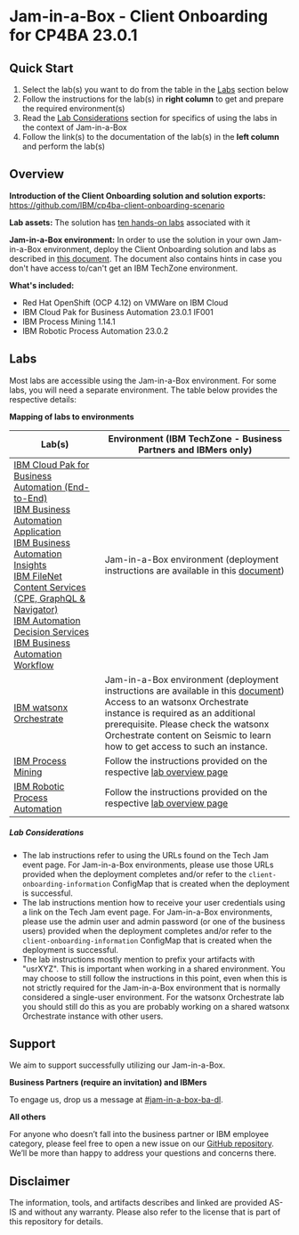 # Jam-in-a-Box - Client Onboarding for CP4BA 23.0.1

## Quick Start

1. Select the lab(s) you want to do from the table in the [Labs](#labs) section below
1. Follow the instructions for the lab(s) in **right column** to get and prepare the required environment(s)
1. Read the [Lab Considerations](#lab-considerations) section for specifics of using the labs in the context of Jam-in-a-Box
1. Follow the link(s) to the documentation of the lab(s) in the **left column** and perform the lab(s)

## **Overview**

**Introduction of the Client Onboarding solution and solution exports:** https://github.com/IBM/cp4ba-client-onboarding-scenario 

**Lab assets:** The solution has [ten hands-on labs](https://github.com/IBM/cp4ba-labs/tree/main/23.0.1) associated with it

**Jam-in-a-Box environment:** In order to use the solution in your own Jam-in-a-Box environment, deploy the Client Onboarding solution and labs as described in [this document](https://github.com/IBM/cp4ba-client-onboarding-scenario/blob/main/23.0.1/DeployingClientOnboarding2301.md). The document also contains hints in case you don't have access to/can't get an IBM TechZone environment.

**What's included:**

- Red Hat OpenShift (OCP 4.12) on VMWare on IBM Cloud
- IBM Cloud Pak for Business Automation 23.0.1 IF001
- IBM Process Mining 1.14.1
- IBM Robotic Process Automation 23.0.2

## Labs

Most labs are accessible using the Jam-in-a-Box environment. For some labs, you will need a separate environment. The table below provides the respective details:

**Mapping of labs to environments**

| Lab(s)                                                       | Environment (IBM TechZone - Business Partners and IBMers only) |
| ------------------------------------------------------------ | ------------------------------------------------------------ |
| [IBM Cloud Pak for Business Automation (End-to-End)](https://github.com/IBM/cp4ba-labs/blob/main/23.0.1/IBM%20Cloud%20Pak%20for%20Business%20Automation%20(End-to-End))<br/>[IBM Business Automation Application](https://github.com/IBM/cp4ba-labs/blob/main/23.0.1/Business%20Automation%20Application)<br/>[IBM Business Automation Insights](https://github.com/IBM/cp4ba-labs/blob/main/23.0.1/Business%20Automation%20Insights)<br/>[IBM FileNet Content Services (CPE, GraphQL & Navigator)](https://github.com/IBM/cp4ba-labs/blob/main/23.0.1/Content)<br/>[IBM Automation Decision Services](https://github.com/IBM/cp4ba-labs/blob/main/23.0.1/Decisions)<br/>[IBM Business Automation Workflow](https://github.com/IBM/cp4ba-labs/blob/main/23.0.1/Workflow) | Jam-in-a-Box environment (deployment instructions are available in this [document](https://github.com/IBM/cp4ba-client-onboarding-scenario/blob/main/23.0.1/DeployingClientOnboarding2301.md)) |
| [IBM watsonx Orchestrate](https://github.com/IBM/cp4ba-labs/tree/main/23.0.1/watsonx%20Orchestrate) | Jam-in-a-Box environment (deployment instructions are available in this [document](https://github.com/IBM/cp4ba-client-onboarding-scenario/blob/main/23.0.1/DeployingClientOnboarding2301.md))<br/>Access to an watsonx Orchestrate instance is required as an additional prerequisite. Please check the watsonx Orchestrate content on Seismic to learn how to get access to such an instance. |
| [IBM Process Mining](https://github.com/IBM/cp4ba-labs/blob/main/23.0.1/Process%20Mining) | Follow the instructions provided on the respective [lab overview page](https://github.com/IBM/cp4ba-labs/tree/main/23.0.1/Process%20Mining) |
| [IBM Robotic Process Automation](https://github.com/IBM/cp4ba-labs/blob/main/23.0.1/Robotic%20Process%20Automation) | Follow the instructions provided on the respective [lab overview page](https://github.com/IBM/cp4ba-labs/tree/main/23.0.1/Robotic%20Process%20Automation) |

##### Lab Considerations

- The lab instructions refer to using the URLs found on the Tech Jam event page. For Jam-in-a-Box environments, please use those URLs provided when the deployment completes and/or refer to the `client-onboarding-information` ConfigMap that is created when the deployment is successful.
- The lab instructions mention how to receive your user credentials using a link on the Tech Jam event page. For Jam-in-a-Box environments, please use the admin user and admin password (or one of the business users) provided when the deployment completes and/or refer to the `client-onboarding-information` ConfigMap that is created when the deployment is successful.
- The lab instructions mostly mention to prefix your artifacts with "usrXYZ". This is important when working in a shared environment. You may choose to still follow the instructions in this point, even when this is not strictly required for the Jam-in-a-Box environment that is normally considered a single-user environment. For the watsonx Orchestrate lab you should still do this as you are probably working on a shared watsonx Orchestrate instance with other users. 

## Support

We aim to support successfully utilizing our Jam-in-a-Box.

**Business Partners (require an invitation) and IBMers**

To engage us, drop us a message at <a href="https://ibm-cloudpak-partners.slack.com/archives/C04SMFNLA3T" target="_blank">#jam-in-a-box-ba-dl</a>.

**All others**

For anyone who doesn’t fall into the business partner or IBM employee category, please feel free to open a new issue on our <a href="https://github.com/IBM/cp4ba-jam-in-a-box/issues" target="_blank">GitHub repository</a>. We’ll be more than happy to address your questions and concerns there.

## Disclaimer

The information, tools, and artifacts describes and linked are provided AS-IS and without any warranty. Please also refer to the license that is part of this repository for details.
